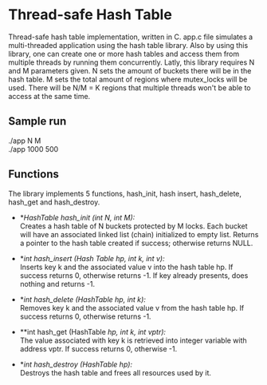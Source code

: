 # Thread-safe Hash Table
Thread-safe hash table implementation, written in C. app.c file simulates a multi-threaded application using the hash table library. Also by using this library, one can create one or more hash tables and access them from multiple threads by running them concurrently. Latly, this library requires N and M parameters given. N sets the amount of buckets there will be in the hash table. M sets the total amount of regions where mutex_locks will be used. There will be N/M = K regions that multiple threads won't be able to access at the same time.
<br>
## Sample run
./app N M <br>
./app 1000 500

## Functions
The library implements 5 functions, hash_init, hash insert, hash_delete, hash_get and hash_destroy.

* **HashTable *hash_init (int N, int M):** <br>Creates a hash table of N buckets protected by M locks. Each bucket will have an associated linked list (chain) initialized to empty list. Returns a pointer to the hash table created if success; otherwise returns NULL.

* **int hash_insert (Hash Table *hp, int k, int v):** <br>Inserts key k and the associated value v into the hash table hp. If success returns 0, otherwise returns -1. If key already presents, does nothing and returns -1.

* **int hash_delete (HashTable *hp, int k):** <br>Removes key k and the associated value v from the hash table hp. If success returns 0, otherwise returns -1.

* **int hash_get (HashTable *hp, int k, int *vptr):** <br>The value associated with key k is retrieved into integer variable with address vptr. If success returns 0, otherwise -1.

* **int hash_destroy (HashTable *hp):** <br>Destroys the hash table and frees all resources used by it.

